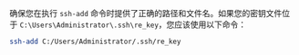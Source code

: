确保您在执行 `ssh-add` 命令时提供了正确的路径和文件名。如果您的密钥文件位于 `C:\Users\Administrator\.ssh\re_key`，您应该使用以下命令：
```bash
ssh-add C:/Users/Administrator/.ssh/re_key
```

